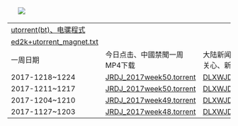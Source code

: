 <TABLE>
     <tbody>  
       <IMG SRC="https://github.com/goodabc/news/blob/master/Bt_Emule/bt.jpg">       
         <tr><td><a href='https://github.com/goodabc/news/blob/master/Bt_Emule/Bt_Emule.zip?raw=true'>utorrent(bt)、电骡程式</a></td>  </tr>
         <tr><td><a href='https://github.com/goodabc/news/blob/master/Bt_Emule/ed2k.txt?raw=true'>ed2k+utorrent_magnet.txt</a></td>  </tr>
   <tr>
       <td>一周日期</td>
       <td>今日点击、中國禁聞一周MP4下载</td>
	  <td>大陆新闻解讀、热点互动、世事关心、新闻周刊..MP4下载</td>
     </tr>
 <tr>
       <td>2017-1218~1224</td>
       <td><a href='https://github.com/goodabc/news/blob/master/Bt_Emule/JRDJ_2017week51.torrent?raw=true'>JRDJ_2017week50.torrent</a></td>
       <td><a href='https://github.com/goodabc/news/blob/master/Bt_Emule/DLXWJD_2017week51.torrent?raw=true'>DLXWJD_2017week50.torrent</a></td>     
     <tr>
         <tr>
       <td>2017-1211~1217</td>
       <td><a href='https://github.com/goodabc/news/blob/master/Bt_Emule/JRDJ_2017week50.torrent?raw=true'>JRDJ_2017week50.torrent</a></td>
       <td><a href='https://github.com/goodabc/news/blob/master/Bt_Emule/DLXWJD_2017week50.torrent?raw=true'>DLXWJD_2017week50.torrent</a></td>     
     <tr>	      
         <tr>
       <td>2017-1204~1210</td>
       <td><a href='https://github.com/goodabc/news/blob/master/Bt_Emule/JRDJ_2017week49.torrent?raw=true'>JRDJ_2017week49.torrent</a></td>
       <td><a href='https://github.com/goodabc/news/blob/master/Bt_Emule/DLXWJD_2017week49.torrent?raw=true'>DLXWJD_2017week49.torrent</a></td>     
     <tr>
       <td>2017-1127~1203</td>
       <td><a href='https://github.com/goodabc/news/blob/master/Bt_Emule/JRDJ_2017week48.torrent?raw=true'>JRDJ_2017week48.torrent</a></td>
       <td><a href='https://github.com/goodabc/news/blob/master/Bt_Emule/DLXWJD_2017week48.torrent?raw=true'>DLXWJD_2017week48.torrent</a></td>
     </tr>         
   </tbody>
  </TABLE>


